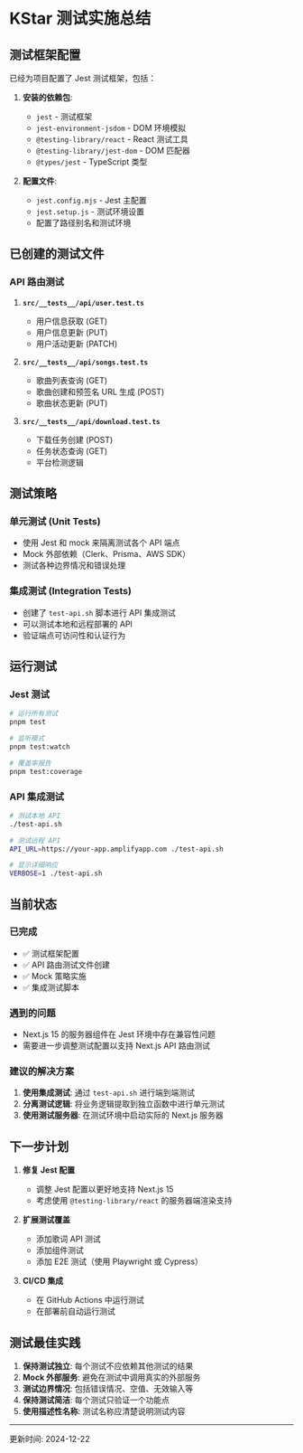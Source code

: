 # KStar 测试实施总结

## 测试框架配置

已经为项目配置了 Jest 测试框架，包括：

1. **安装的依赖包**:
   - `jest` - 测试框架
   - `jest-environment-jsdom` - DOM 环境模拟
   - `@testing-library/react` - React 测试工具
   - `@testing-library/jest-dom` - DOM 匹配器
   - `@types/jest` - TypeScript 类型

2. **配置文件**:
   - `jest.config.mjs` - Jest 主配置
   - `jest.setup.js` - 测试环境设置
   - 配置了路径别名和测试环境

## 已创建的测试文件

### API 路由测试
1. **`src/__tests__/api/user.test.ts`**
   - 用户信息获取 (GET)
   - 用户信息更新 (PUT)
   - 用户活动更新 (PATCH)

2. **`src/__tests__/api/songs.test.ts`**
   - 歌曲列表查询 (GET)
   - 歌曲创建和预签名 URL 生成 (POST)
   - 歌曲状态更新 (PUT)

3. **`src/__tests__/api/download.test.ts`**
   - 下载任务创建 (POST)
   - 任务状态查询 (GET)
   - 平台检测逻辑

## 测试策略

### 单元测试 (Unit Tests)
- 使用 Jest 和 mock 来隔离测试各个 API 端点
- Mock 外部依赖（Clerk、Prisma、AWS SDK）
- 测试各种边界情况和错误处理

### 集成测试 (Integration Tests)
- 创建了 `test-api.sh` 脚本进行 API 集成测试
- 可以测试本地和远程部署的 API
- 验证端点可访问性和认证行为

## 运行测试

### Jest 测试
```bash
# 运行所有测试
pnpm test

# 监听模式
pnpm test:watch

# 覆盖率报告
pnpm test:coverage
```

### API 集成测试
```bash
# 测试本地 API
./test-api.sh

# 测试远程 API
API_URL=https://your-app.amplifyapp.com ./test-api.sh

# 显示详细响应
VERBOSE=1 ./test-api.sh
```

## 当前状态

### 已完成
- ✅ 测试框架配置
- ✅ API 路由测试文件创建
- ✅ Mock 策略实施
- ✅ 集成测试脚本

### 遇到的问题
- Next.js 15 的服务器组件在 Jest 环境中存在兼容性问题
- 需要进一步调整测试配置以支持 Next.js API 路由测试

### 建议的解决方案
1. **使用集成测试**: 通过 `test-api.sh` 进行端到端测试
2. **分离测试逻辑**: 将业务逻辑提取到独立函数中进行单元测试
3. **使用测试服务器**: 在测试环境中启动实际的 Next.js 服务器

## 下一步计划

1. **修复 Jest 配置**
   - 调整 Jest 配置以更好地支持 Next.js 15
   - 考虑使用 `@testing-library/react` 的服务器端渲染支持

2. **扩展测试覆盖**
   - 添加歌词 API 测试
   - 添加组件测试
   - 添加 E2E 测试（使用 Playwright 或 Cypress）

3. **CI/CD 集成**
   - 在 GitHub Actions 中运行测试
   - 在部署前自动运行测试

## 测试最佳实践

1. **保持测试独立**: 每个测试不应依赖其他测试的结果
2. **Mock 外部服务**: 避免在测试中调用真实的外部服务
3. **测试边界情况**: 包括错误情况、空值、无效输入等
4. **保持测试简洁**: 每个测试只验证一个功能点
5. **使用描述性名称**: 测试名称应清楚说明测试内容

---

更新时间: 2024-12-22 